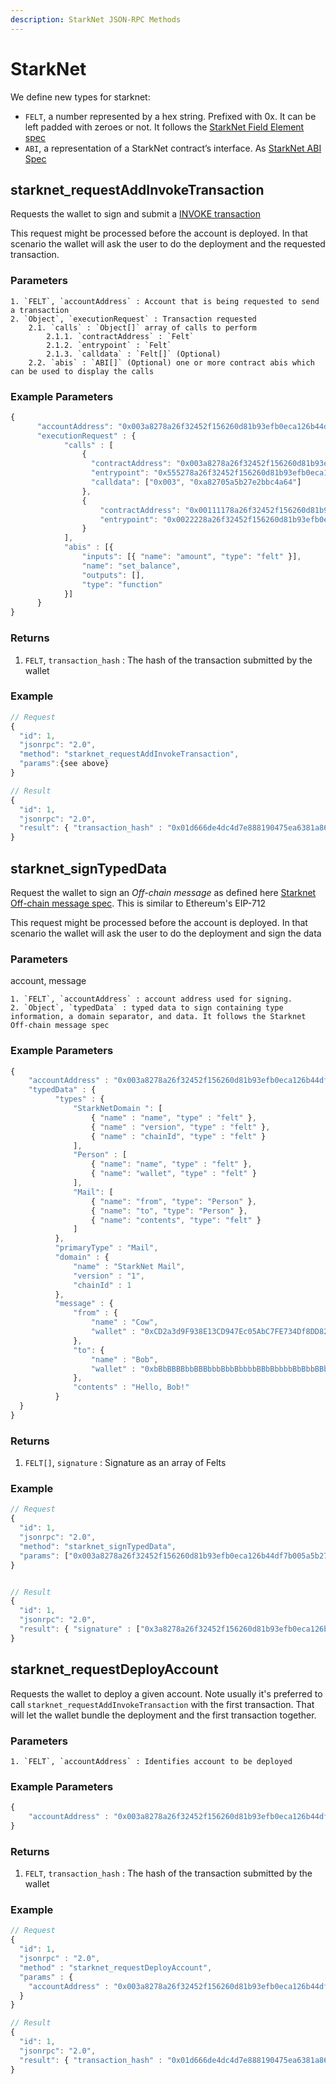 ```yaml
---
description: StarkNet JSON-RPC Methods
---
```


# StarkNet

We define new types for starknet:
- `FELT`, a number represented by a hex string. Prefixed with 0x. It can be left padded with zeroes or not. It follows the [StarkNet Field Element spec](https://starknet.io/docs/how_cairo_works/cairo_intro.html#field-elements)
- `ABI`, a representation of a StarkNet contract’s interface. As [StarkNet ABI Spec](https://docs.starknet.io/documentation/develop/Contracts/contract-abi/)



## starknet_requestAddInvokeTransaction

Requests the wallet to sign and submit a [INVOKE transaction](https://docs.starknet.io/documentation/develop/Blocks/transactions/#invoke_transaction)

This request might be processed before the account is deployed. In that scenario the wallet will ask the user to do the deployment and the requested transaction.

### Parameters

```
1. `FELT`, `accountAddress` : Account that is being requested to send a transaction
2. `Object`, `executionRequest` : Transaction requested
    2.1. `calls` : `Object[]` array of calls to perform
        2.1.1. `contractAddress` : `Felt`
        2.1.2. `entrypoint` : `Felt`
        2.1.3. `calldata` : `Felt[]` (Optional)
    2.2. `abis` : `ABI[]` (Optional) one or more contract abis which can be used to display the calls
```


### Example Parameters

```javascript
{
      "accountAddress": "0x003a8278a26f32452f156260d81b93efb0eca126b44df7b005a5b27e2bbc4a64",
      "executionRequest" : {
            "calls" : [
                {
                  "contractAddress": "0x003a8278a26f32452f156260d81b93efb0eca126b44df7b005a5b27e2bbc4a64", 
                  "entrypoint": "0x555278a26f32452f156260d81b93efb0eca126b44df7b005a5b27e2bbc4a64",
                  "calldata": ["0x003", "0xa82705a5b27e2bbc4a64"]
                },
                {
                    "contractAddress": "0x00111178a26f32452f156260d81b93efb0eca126b44df7b005a5b27e2bbc4a64",
                    "entrypoint": "0x0022228a26f32452f156260d81b93efb0eca126b44df7b005a5b27e2bbc4a64"
                }
            ],
            "abis" : [{
                "inputs": [{ "name": "amount", "type": "felt" }],
                "name": "set_balance",
                "outputs": [],
                "type": "function"
            }]
      }
}
```

### Returns

1. `FELT`, `transaction_hash` :  The hash of the transaction submitted by the wallet

### Example

```javascript
// Request
{
  "id": 1,
  "jsonrpc": "2.0",
  "method": "starknet_requestAddInvokeTransaction",
  "params":{see above}
}

// Result
{
  "id": 1,
  "jsonrpc": "2.0",
  "result": { "transaction_hash" : "0x01d666de4dc4d7e888190475ea6381a862e7d77cc3cb425e72ebf85e1d5144fa" }
}
```


## starknet_signTypedData

Request the wallet to sign an *Off-chain message* as defined here [Starknet Off-chain message spec](https://community.starknet.io/t/signing-transactions-and-off-chain-messages/66).  This is similar to Ethereum's EIP-712


This request might be processed before the account is deployed. In that scenario the wallet will ask the user to do the deployment and sign the data

### Parameters

account, message
```
1. `FELT`, `accountAddress` : account address used for signing.
2. `Object`, `typedData` : typed data to sign containing type information, a domain separator, and data. It follows the Starknet Off-chain message spec
```

### Example Parameters

```javascript
{
    "accountAddress" : "0x003a8278a26f32452f156260d81b93efb0eca126b44df7b005a5b27e2bbc4a64",
    "typedData" : {
          "types" : {
              "StarkNetDomain ": [
                  { "name" : "name", "type" : "felt" },
                  { "name" : "version", "type" : "felt" },
                  { "name" : "chainId", "type" : "felt" }
              ],
              "Person" : [
                  { "name": "name", "type" : "felt" },
                  { "name": "wallet", "type" : "felt" }
              ],
              "Mail": [
                  { "name": "from", "type": "Person" },
                  { "name": "to", "type": "Person" },
                  { "name": "contents", "type": "felt" }
              ]
          },
          "primaryType" : "Mail",
          "domain" : {
              "name" : "StarkNet Mail",
              "version" : "1",
              "chainId" : 1
          },
          "message" : {
              "from" : {
                  "name" : "Cow",
                  "wallet" : "0xCD2a3d9F938E13CD947Ec05AbC7FE734Df8DD826"
              },
              "to": {
                  "name" : "Bob",
                  "wallet" : "0xbBbBBBBbbBBBbbbBbbBbbbbBBbBbbbbBbBbbBBbB"
              },
              "contents" : "Hello, Bob!"
          }
  }
}
```

### Returns

1. `FELT[]`, `signature` :  Signature as an array of Felts
 

### Example

```javascript
// Request
{
  "id": 1,
  "jsonrpc": "2.0",
  "method": "starknet_signTypedData",
  "params": ["0x003a8278a26f32452f156260d81b93efb0eca126b44df7b005a5b27e2bbc4a64", {see above}]
}


// Result
{
  "id": 1,
  "jsonrpc": "2.0",
  "result": { "signature" : ["0x3a8278a26f32452f156260d81b93efb0eca126b44df7b005a5b27e2bbc4a64", "0x072e509b6502e2bbc4a649052eb6c299d53a04e16605b915621c", "0x07897a1b93efb0eca126b44df4646", "0x072e509b6502e2bbc4a649052eb6c299d53a04e16605b915621c"] }
}
```


## starknet_requestDeployAccount

Requests the wallet to deploy a given account. Note usually it's preferred to call `starknet_requestAddInvokeTransaction` with the first transaction. That will let the wallet bundle the deployment and the first transaction together.

### Parameters

```
1. `FELT`, `accountAddress` : Identifies account to be deployed

```

### Example Parameters

```javascript
{
    "accountAddress" : "0x003a8278a26f32452f156260d81b93efb0eca126b44df7b005a5b27e2bbc4a64"
}
```

### Returns

1. `FELT`, `transaction_hash` :  The hash of the transaction submitted by the wallet

### Example

```javascript
// Request
{
  "id": 1,
  "jsonrpc" : "2.0",
  "method" : "starknet_requestDeployAccount",
  "params" : {
    "accountAddress" : "0x003a8278a26f32452f156260d81b93efb0eca126b44df7b005a5b27e2bbc4a64"
  }
}

// Result
{
  "id": 1,
  "jsonrpc": "2.0",
  "result": { "transaction_hash" : "0x01d666de4dc4d7e888190475ea6381a862e7d77cc3cb425e72ebf85e1d5144fa" }
}
```

